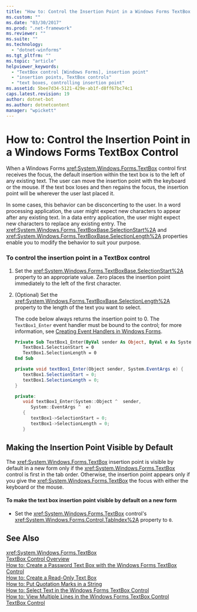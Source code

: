 ```yaml
---
title: "How to: Control the Insertion Point in a Windows Forms TextBox Control"
ms.custom: ""
ms.date: "03/30/2017"
ms.prod: ".net-framework"
ms.reviewer: ""
ms.suite: ""
ms.technology: 
  - "dotnet-winforms"
ms.tgt_pltfrm: ""
ms.topic: "article"
helpviewer_keywords: 
  - "TextBox control [Windows Forms], insertion point"
  - "insertion points, TextBox controls"
  - "text boxes, controlling insertion point"
ms.assetid: 5bee7d34-5121-429e-ab1f-d8ff67bc74c1
caps.latest.revision: 19
author: dotnet-bot
ms.author: dotnetcontent
manager: "wpickett"
---
```

# How to: Control the Insertion Point in a Windows Forms TextBox Control
When a Windows Forms <xref:System.Windows.Forms.TextBox> control first receives the focus, the default insertion within the text box is to the left of any existing text. The user can move the insertion point with the keyboard or the mouse. If the text box loses and then regains the focus, the insertion point will be wherever the user last placed it.  
  
 In some cases, this behavior can be disconcerting to the user. In a word processing application, the user might expect new characters to appear after any existing text. In a data entry application, the user might expect new characters to replace any existing entry. The <xref:System.Windows.Forms.TextBoxBase.SelectionStart%2A> and <xref:System.Windows.Forms.TextBoxBase.SelectionLength%2A> properties enable you to modify the behavior to suit your purpose.  
  
### To control the insertion point in a TextBox control  
  
1.  Set the <xref:System.Windows.Forms.TextBoxBase.SelectionStart%2A> property to an appropriate value. Zero places the insertion point immediately to the left of the first character.  
  
2.  (Optional) Set the <xref:System.Windows.Forms.TextBoxBase.SelectionLength%2A> property to the length of the text you want to select.  
  
     The code below always returns the insertion point to 0. The `TextBox1_Enter` event handler must be bound to the control; for more information, see [Creating Event Handlers in Windows Forms](../../../../docs/framework/winforms/creating-event-handlers-in-windows-forms.md).  
  
    ```vb  
    Private Sub TextBox1_Enter(ByVal sender As Object, ByVal e As System.EventArgs) Handles TextBox1.Enter  
       TextBox1.SelectionStart = 0  
       TextBox1.SelectionLength = 0  
    End Sub  
    ```  
  
    ```csharp  
    private void textBox1_Enter(Object sender, System.EventArgs e) {  
       textBox1.SelectionStart = 0;  
       textBox1.SelectionLength = 0;  
    }  
    ```  
  
    ```cpp  
    private:  
       void textBox1_Enter(System::Object ^  sender,  
          System::EventArgs ^  e)  
       {  
          textBox1->SelectionStart = 0;  
          textBox1->SelectionLength = 0;  
       }  
    ```  
  
## Making the Insertion Point Visible by Default  
 The <xref:System.Windows.Forms.TextBox> insertion point is visible by default in a new form only if the <xref:System.Windows.Forms.TextBox> control is first in the tab order. Otherwise, the insertion point appears only if you give the <xref:System.Windows.Forms.TextBox> the focus with either the keyboard or the mouse.  
  
#### To make the text box insertion point visible by default on a new form  
  
-   Set the <xref:System.Windows.Forms.TextBox> control's <xref:System.Windows.Forms.Control.TabIndex%2A> property to `0`.  
  
## See Also  
 <xref:System.Windows.Forms.TextBox>   
 [TextBox Control Overview](../../../../docs/framework/winforms/controls/textbox-control-overview-windows-forms.md)   
 [How to: Create a Password Text Box with the Windows Forms TextBox Control](../../../../docs/framework/winforms/controls/how-to-create-a-password-text-box-with-the-windows-forms-textbox-control.md)   
 [How to: Create a Read-Only Text Box](../../../../docs/framework/winforms/controls/how-to-create-a-read-only-text-box-windows-forms.md)   
 [How to: Put Quotation Marks in a String](../../../../docs/framework/winforms/controls/how-to-put-quotation-marks-in-a-string-windows-forms.md)   
 [How to: Select Text in the Windows Forms TextBox Control](../../../../docs/framework/winforms/controls/how-to-select-text-in-the-windows-forms-textbox-control.md)   
 [How to: View Multiple Lines in the Windows Forms TextBox Control](../../../../docs/framework/winforms/controls/how-to-view-multiple-lines-in-the-windows-forms-textbox-control.md)   
 [TextBox Control](../../../../docs/framework/winforms/controls/textbox-control-windows-forms.md)
